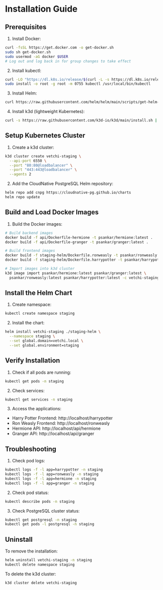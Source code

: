 # Installation Guide

## Prerequisites

1. Install Docker:
```bash
curl -fsSL https://get.docker.com -o get-docker.sh
sudo sh get-docker.sh
sudo usermod -aG docker $USER
# Log out and log back in for group changes to take effect
```

2. Install kubectl:
```bash
curl -LO "https://dl.k8s.io/release/$(curl -L -s https://dl.k8s.io/release/stable.txt)/bin/linux/amd64/kubectl"
sudo install -o root -g root -m 0755 kubectl /usr/local/bin/kubectl
```

3. Install Helm:
```bash
curl https://raw.githubusercontent.com/helm/helm/main/scripts/get-helm-3 | bash
```

4. Install k3d (lightweight Kubernetes):
```bash
curl -s https://raw.githubusercontent.com/k3d-io/k3d/main/install.sh | bash
```

## Setup Kubernetes Cluster

1. Create a k3d cluster:
```bash
k3d cluster create vetchi-staging \
  --api-port 6550 \
  --port "80:80@loadbalancer" \
  --port "443:443@loadbalancer" \
  --agents 2
```

2. Add the CloudNative PostgreSQL Helm repository:
```bash
helm repo add cnpg https://cloudnative-pg.github.io/charts
helm repo update
```

## Build and Load Docker Images

1. Build the Docker images:
```bash
# Build backend images
docker build -f api/Dockerfile-hermione -t psankar/hermione:latest .
docker build -f api/Dockerfile-granger -t psankar/granger:latest .

# Build frontend images
docker build -f staging-helm/Dockerfile.ronweasly -t psankar/ronweasly:latest .
docker build -f staging-helm/Dockerfile.harrypotter -t psankar/harrypotter:latest .

# Import images into k3d cluster
k3d image import psankar/hermione:latest psankar/granger:latest \
  psankar/ronweasly:latest psankar/harrypotter:latest -c vetchi-staging
```

## Install the Helm Chart

1. Create namespace:
```bash
kubectl create namespace staging
```

2. Install the chart:
```bash
helm install vetchi-staging ./staging-helm \
  --namespace staging \
  --set global.domain=vetchi.local \
  --set global.environment=staging
```

## Verify Installation

1. Check if all pods are running:
```bash
kubectl get pods -n staging
```

2. Check services:
```bash
kubectl get services -n staging
```

3. Access the applications:
- Harry Potter Frontend: http://localhost/harrypotter
- Ron Weasly Frontend: http://localhost/ronweasly
- Hermione API: http://localhost/api/hermione
- Granger API: http://localhost/api/granger

## Troubleshooting

1. Check pod logs:
```bash
kubectl logs -f -l app=harrypotter -n staging
kubectl logs -f -l app=ronweasly -n staging
kubectl logs -f -l app=hermione -n staging
kubectl logs -f -l app=granger -n staging
```

2. Check pod status:
```bash
kubectl describe pods -n staging
```

3. Check PostgreSQL cluster status:
```bash
kubectl get postgresql -n staging
kubectl get pods -l postgresql -n staging
```

## Uninstall

To remove the installation:
```bash
helm uninstall vetchi-staging -n staging
kubectl delete namespace staging
```

To delete the k3d cluster:
```bash
k3d cluster delete vetchi-staging
``` 
